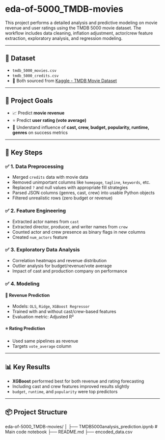 # eda-of-5000_TMDB-movies

This project performs a detailed analysis and predictive modeling on movie revenue and user ratings using the TMDB 5000 movie dataset. The workflow includes data cleaning, inflation adjustment, actor/crew feature extraction, exploratory analysis, and regression modeling.

---

## 📁 Dataset

- `tmdb_5000_movies.csv`  
- `tmdb_5000_credits.csv`  
- 📌 Both sourced from [Kaggle - TMDB Movie Dataset](https://www.kaggle.com/datasets/tmdb/tmdb-movie-metadata)

---

## 📌 Project Goals

- 📈 Predict **movie revenue**
- ⭐ Predict **user rating (vote average)**
- 🧠 Understand influence of **cast, crew, budget, popularity, runtime, genres** on success metrics

---

## 🧰 Key Steps

### ✅ 1. Data Preprocessing
- Merged `credits` data with movie data
- Removed unimportant columns like `homepage`, `tagline`, `keywords`, etc.
- Replaced `?` and null values with appropriate fill strategies
- Parsed JSON columns (genres, cast, crew) into usable Python objects
- Filtered unrealistic rows (zero budget or revenue)

### ✅ 2. Feature Engineering
- Extracted actor names from `cast`
- Extracted director, producer, and writer names from `crew`
- Counted actor and crew presence as binary flags in new columns
- Created `num_actors` feature

### ✅ 3. Exploratory Data Analysis
- Correlation heatmaps and revenue distribution
- Outlier analysis for budget/revenue/vote average
- Impact of cast and production company on performance

### ✅ 4. Modeling

#### 🎯 Revenue Prediction
- Models: `OLS`, `Ridge`, `XGBoost Regressor`
- Trained with and without cast/crew-based features
- Evaluation metric: Adjusted R²

#### ⭐ Rating Prediction
- Used same pipelines as revenue
- Targets `vote_average` column

---

## 📊 Key Results

- **XGBoost** performed best for both revenue and rating forecasting
- Including cast and crew features improved results slightly
- `budget`, `runtime`, and `popularity` were top predictors

---

## 📦 Project Structure

eda-of-5000_TMDB-movies/
│
├── TMDB5000analysis_prediction.ipynb # Main code notebook
├── README.md
├── encoded_data.csv

